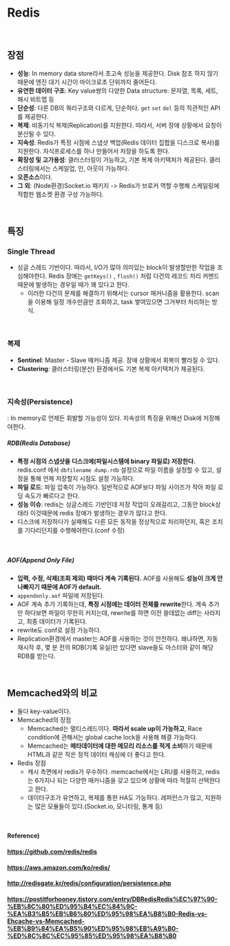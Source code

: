 # Redis

<br>

## 장점

- **성능**: In memory data store라서 초고속 성능을 제공한다. Disk 참조 하지 않기 때문에 엔진 대기 시간이 마이크로초 단위까지 줄어든다.
- **유연한 데이터 구조**: Key value쌍의 다양한 Data structure: 문자열, 목록, 세트, 해시 비트맵 등
- **단순성**: 다른 DB의 쿼리구조와 다르게, 단순하다. `get` `set` `del` 등의 직관적인 API를 제공한다.
- **복제**: 비동기식 복제(Replication)를 지원한다. 따라서, 서버 장애 상황에서 요청이 분산될 수 있다. 
- **지속성**: Redis가 특정 시점에 스냅샷 백업(Redis 데이터 집합을 디스크로 복사)를 지원한다. 자식프로세스를 하나 만들어서 저장을 하도록 한다.
- **확장성 및 고가용성**: 클러스터링이 가능하고, 기본 복제 아키텍처가 제공된다. 클러스터링에서는 스케일업, 인, 아웃이 가능하다.
- **오픈소스**이다.
- **그 외**: (Node환경)Socket.io 패키지 -> Redis가 브로커 역할 수행해 스케일링에 적합한 웹소켓 환경 구성 가능하다.

<Br>

## 특징

### Single Thread

- 싱글 스레드 기반이다. 따라서, I/O가 많아 의미있는 block이 발생할만한 작업을 조심해야한다. Redis 장애는 `getKeys()` , `flush()` 처럼 다건의 레코드 처리 커멘드때문에 발생하는 경우일 때가 꽤 있다고 한다.
  - 이러한 다건의 문제를 해결하기 위해서는 cursor 매커니즘을 활용한다. scan을 이용해 일정 개수만큼만 조회하고, task 쌓여있으면 그거부터 처리하는 방식.

<br>

### 복제

* **Sentinel**: Master - Slave 매커니즘 제공. 장애 상황에서 회복이 빨라질 수 있다.
* **Clustering**: 클러스터링(분산) 환경에서도 기본 복제 아키텍처가 제공된다.

<br>

### 지속성(Persistence)

: In memory로 언제든 휘발할 가능성이 있다. 지속성의 특징을 위해선 Disk에 저장해야한다.

##### **RDB(Redis Database)**

- **특정 시점의 스냅샷을 디스크에(파일시스템에 binary 파일로) 저장한다.** redis.conf 에서 `dbfilename dump.rdb` 설정으로 파일 이름을 설정할 수 있고, 설정을 통해 언제 저장할지 시점도 설정 가능하다.
- **파일 로드**: 파일 압축이 가능하다. 일반적으로 AOF보다 파일 사이즈가 작아 파일 로딩 속도가 빠르다고 한다.
- **성능 이슈**: redis는 싱글스레드 기반인데 저장 작업이 오래걸리고, 그동안 block상태라 이것때문에 redis 장애가 발생하는 경우가 많다고 한다.
- 디스크에 저장하다가 실패해도 다른 모든 동작을 정상적으로 처리하던지, 혹은 조치를 기다리던지를 수행해야한다.(conf 수정)

<br>

##### **AOF(Append Only File)**

- **입력, 수정, 삭제(조회 제외) 때마다 계속 기록된다.** AOF를 사용해도 **성능이 크게 안나빠지기 때문에 AOF가 default.**
- `appendonly.aof` 파일에 저장된다.
- AOF 계속 추가 기록하는데, **특정 시점에는 데이터 전체를 rewrite**한다. 계속 추가만 하다보면 파일이 무한히 커지는데, rewrite를 하면 이전 쓸데없는 diff는 사라지고, 최종 데이터가 기록된다.
- rewrite도 conf로 설정 가능하다.
- Replication환경에서 master는 AOF를 사용하는 것이 안전하다. 왜냐하면, 자동 재시작 후, 몇 분 전의 RDB(기록 유실)만 있다면 slave들도 마스터와 같이 해당 RDB를 받는다.

<br>

## Memcached와의 비교

* 둘다 key-value이다.
* Memcached의 장점
  * Memcached는 멀티스레드이다. **따라서 scale up이 가능하고**, Race condition에 관해서는 global cache lock을 사용해 해결 가능하다.
  * Memcached는 **메타데이터에 대한 메모리 리소스를 적게 소비**하기 때문에 HTML과 같은 작은 정적 데이터 캐싱에 더 좋다고 한다.
* Redis 장점
  * 캐시 측면에서 redis가 우수하다. memcache에서는 LRU를 사용하고, redis는 6가지나 되는 다양한 매커니즘을 갖고 있으며 상황에 따라 적절히 선택한다고 한다.
  * 데이터구조가 유연하고, 복제를 통한 HA도 가능하다. 레퍼런스가 많고, 지원하는 많은 모듈들이 있다.(Socket.io, 모니터링, 통계 등)

<br>

#### Reference)

#### https://github.com/redis/redis

#### https://aws.amazon.com/ko/redis/

#### http://redisgate.kr/redis/configuration/persistence.php

#### https://postitforhooney.tistory.com/entry/DBRedisRedis%EC%97%90-%EB%8C%80%ED%95%B4%EC%84%9C-%EA%B3%B5%EB%B6%80%ED%95%98%EA%B8%B0-Redis-vs-Ehcache-vs-Memcached-%EB%B9%84%EA%B5%90%ED%95%98%EB%A9%B0-%ED%8C%8C%EC%95%85%ED%95%98%EA%B8%B0